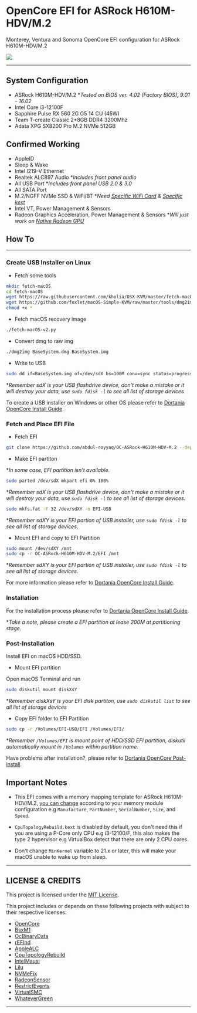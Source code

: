 # OpenCore EFI for ASRock H610M-HDV/M.2

Monterey, Ventura and Sonoma OpenCore EFI configuration for ASRock H610M-HDV/M.2

![](https://i.imgur.com/jHFOiBt.png)

---

## System Configuration

* ASRock H610M-HDV/M.2 **Tested on BIOS ver. 4.02 (Factory BIOS), 9.01 - 16.02*
* Intel Core i3-12100F
* Sapphire Pulse RX 560 2G G5 14 CU (45W)
* Team T-create Classic 2*8GB DDR4 3200Mhz
* Adata XPG SX8200 Pro M.2 NVMe 512GB

## Confirmed Working

* AppleID
* Sleep & Wake
* Intel I219-V Ethernet
* Realtek ALC897 Audio **Includes front panel audio*
* All USB Port **Includes front panel USB 2.0 & 3.0*
* All SATA Port
* M.2/NGFF NVMe SSD & WiFi/BT **Need [Specific WiFi Card](https://dortania.github.io/Wireless-Buyers-Guide) & [Specific kext](https://dortania.github.io/OpenCore-Install-Guide/ktext.html#wifi-and-bluetooth)*
* Intel VT, Power Management & Sensors
* Radeon Graphics Acceleration, Power Management & Sensors **Will just work on [Native Radeon GPU](https://dortania.github.io/GPU-Buyers-Guide/modern-gpus/amd-gpu.html#native-amd-gpus)*

## How To

---

### Create USB Installer on Linux

* Fetch some tools

```bash
mkdir fetch-macOS
cd fetch-macOS
wget https://raw.githubusercontent.com/kholia/OSX-KVM/master/fetch-macOS-v2.py
wget https://github.com/foxlet/macOS-Simple-KVM/raw/master/tools/dmg2img
chmod +x *
```

* Fetch macOS recovery image

```bash
./fetch-macOS-v2.py
```

* Convert dmg to raw img

```bash
./dmg2img BaseSystem.dmg BaseSystem.img
```

* Write to USB

```bash
sudo dd if=BaseSystem.img of=/dev/sdX bs=100M conv=sync status=progress
```

**Remember sdX is your USB flashdrive device, don't make a mistake or it will destroy your data, use `sudo fdisk -l` to see all list of storage devices*

To create a USB installer on Windows or other OS please refer to [Dortania OpenCore Install Guide](https://dortania.github.io/OpenCore-Install-Guide/installer-guide/#making-the-installer).

### Fetch and Place EFI File

* Fetch EFI

```bash
git clone https://github.com/abdul-royyaq/OC-ASRock-H610M-HDV-M.2 --depth 1 
```

* Make EFI partiton

**In some case, EFI partition isn't available.*

```bash
sudo parted /dev/sdX mkpart efi 0% 100%
```

**Remember sdX is your USB flashdrive device, don't make a mistake or it will destroy your data, use `sudo fdisk -l` to see all list of storage devices.*

```bash
sudo mkfs.fat -F 32 /dev/sdXY -n EFI-USB
```

**Remember sdXY is your EFI partion of USB installer, use `sudo fdisk -l` to see all list of storage devices.*

* Mount EFI and copy to EFI Partition

```bash
sudo mount /dev/sdXY /mnt
sudo cp -r OC-ASRock-H610M-HDV-M.2/EFI /mnt
```

**Remember sdXY is your EFI partion of USB installer, use `sudo fdisk -l` to see all list of storage devices.*

For more information please refer to [Dortania OpenCore Install Guide](https://dortania.github.io/OpenCore-Install-Guide/installer-guide/opencore-efi.html).

### Installation

For the installation process please refer to [Dortania OpenCore Install Guide](https://dortania.github.io/OpenCore-Install-Guide/installation/installation-process.html).

**Take a note, please create a EFI partition at lease 200M at partitioning stage.*

### Post-Installation

Install EFI on macOS HDD/SSD.

* Mount EFI partition

Open macOS Terminal and run

```bash
sudo diskutil mount diskXsY
```

**Remember diskXsY is your EFI disk partiton, use `sudo diskutil list` to see all list of storage devices*

* Copy EFI folder to EFI Partition

```bash
sudo cp -r /Volumes/EFI-USB/EFI /Volumes/EFI/
```

**Remember `/Volumes/EFI` is mount point of HDD/SSD EFI partition, diskutil automatically mount in `/Volumes` within partition name.*

Have problems after installation?, please refer to [Dortania OpenCore Post-install](https://dortania.github.io/OpenCore-Post-Install).

## Important Notes

* This EFI comes with a memory mapping template for ASRock H610M-HDV/M.2, [you can change](https://dortania.github.io/OpenCore-Post-Install/universal/memory.html) according to your memory module configuration e.g `Manufacture`, `PartNumber`, `SerialNumber`, `Size`, and `Speed`.

* `CpuTopologyRebuild.kext` is disabled by default, you don't need this if you are using a P-Core only CPU e.g i3-12100/F, this also makes the type 2 hypervisor e.g VirtualBox detect that there are only 2 CPU cores.

* Don't change `MinKernel` variable to 21.x or later, this will make your macOS unable to wake up from sleep.

---

## LICENSE & CREDITS

This project is licensed under the [MIT License](https://opensource.org/license/mit).

This project includes or depends on these following projects with subject to their respective licenses:

* [OpenCore](https://github.com/acidanthera/OpenCorePkg)
* [BsxM1](https://github.com/blackosx/BsxM1)
* [OcBinaryData](https://github.com/acidanthera/OcBinaryData)
* [rEFInd](https://sourceforge.net/p/refind)
* [AppleALC](https://github.com/acidanthera/AppleALC)
* [CpuTopologyRebuild](https://github.com/b00t0x/CpuTopologyRebuild)
* [IntelMausi](https://github.com/acidanthera/IntelMausi)
* [Lilu](https://github.com/acidanthera/Lilu)
* [NVMeFix](https://github.com/acidanthera/NVMeFix)
* [RadeonSensor](https://github.com/aluveitie/RadeonSensor)
* [RestrictEvents](https://github.com/acidanthera/RestrictEvents)
* [VirtualSMC](https://github.com/acidanthera/VirtualSMC)
* [WhateverGreen](https://github.com/acidanthera/WhateverGreen)

----
